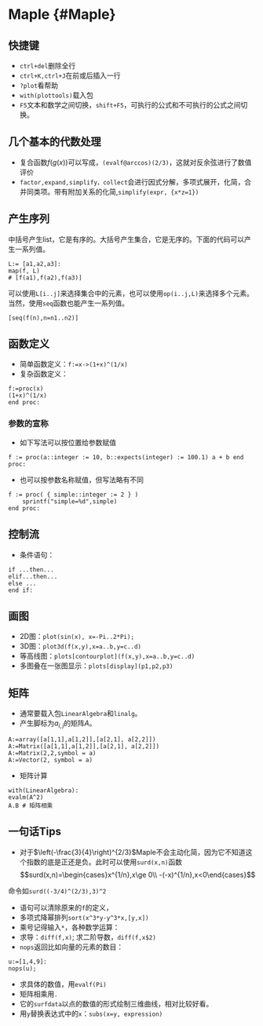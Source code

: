 


# Maple {#Maple}

## 快捷键

- `ctrl+del`删除全行
- `ctrl+K,ctrl+J`在前或后插入一行
- `?plot`看帮助
- `with(plottools)`载入包
- `F5`文本和数学之间切换，`shift+F5`，可执行的公式和不可执行的公式之间切换。

## 几个基本的代数处理

<!-- 通常`simplify,combine,expand,convert`进行化简 -->
- 复合函数$f(g(x))$可以写成，`(evalf@arccos)(2/3)`，这就对反余弦进行了数值评价
- `factor,expand,simplify，collect`会进行因式分解，多项式展开，化简，合并同类项。带有附加关系的化简,`simplify(expr, {x*z=1})`

## 产生序列

中括号产生list，它是有序的。大括号产生集合，它是无序的。下面的代码可以产生一系列值。
```
L:= [a1,a2,a3]:
map(f, L)
# [f(a1),f(a2),f(a3)]
```
可以使用`L[i..j]`来选择集合中的元素，也可以使用`op(i..j,L)`来选择多个元素。当然，使用`seq`函数也能产生一系列值。
```
[seq(f(n),n=n1..n2)]
```
## 函数定义

- 简单函数定义：`f:=x->(1+x)^(1/x)`
- 复杂函数定义：
```
f:=proc(x)
(1+x)^(1/x)
end proc:
```

### 参数的宣称

- 如下写法可以按位置给参数赋值
```
f := proc(a::integer := 10, b::expects(integer) := 100.1) a + b end proc:
```

- 也可以按参数名称赋值，但写法略有不同
```
f := proc( { simple::integer := 2 } )
    sprintf("simple=%d",simple)
end proc:
```

## 控制流

- 条件语句：
```
if ...then...
elif...then...
else ... 
end if:
```

## 画图

- 2D图：`plot(sin(x), x=-Pi..2*Pi);`
- 3D图：`plot3d(f(x,y),x=a..b,y=c..d)`
- 等高线图：`plots[contourplot](f(x,y),x=a..b,y=c..d)`
- 多图叠在一张图显示：`plots[display](p1,p2,p3)`

## 矩阵

- 通常要载入包`LinearAlgebra`和`linalg`。
- 产生脚标为$a_{i,j}$的矩阵$A$。
```
A:=array([a[1,1],a[1,2]],[a[2,1], a[2,2]])
A:=Matrix([a[1,1],a[1,2]],[a[2,1], a[2,2]])
A:=Matrix(2,2,symbol = a)
A:=Vector(2, symbol = a)
```

- 矩阵计算
```
with(LinearAlgebra):
evalm(A^2)
A.B # 矩阵相乘
```


## 一句话Tips

- 对于$\left(-\frac{3}{4}\right)^{2/3}$Maple不会主动化简，因为它不知道这个指数的底是正还是负。此时可以使用`surd(x,n)`函数
$$surd(x,n)=\begin{cases}x^{1/n},x\ge 0\\ -(-x)^{1/n},x<0\end{cases}$$

命令如`surd((-3/4)^(2/3),3)^2`
- 语句可以清除原来的`f`的定义，
- 多项式降幂排列`sort(x^3*y-y^3*x,[y,x])`
- 乘号记得输入`*`，各种数学运算：
- 求导：`diff(f,x)`; 求二阶导数，`diff(f,x$2)`
- `nops`返回比如向量的元素的数目：
```
u:=[1,4,9]:
nops(u);
```
- 求具体的数值，用`evalf(Pi)`
- 矩阵相乘用`.`
- 它的`surfdata`以点的数值的形式绘制三维曲线，相对比较好看。
- 用`y`替换表达式中的`x`：`subs(x=y, expression)`
